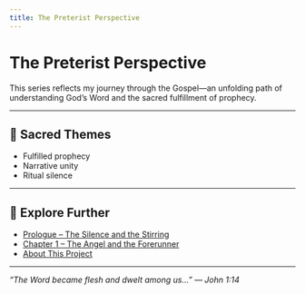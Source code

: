 ```yaml
---
title: The Preterist Perspective
---
```


# The Preterist Perspective

This series reflects my journey through the Gospel—an unfolding path of understanding God’s Word and the sacred fulfillment of prophecy.

---

## 📜 Sacred Themes

- Fulfilled prophecy  
- Narrative unity  
- Ritual silence  

---

## 🧭 Explore Further

- [Prologue – The Silence and the Stirring](prologue.md)  
- [Chapter 1 – The Angel and the Forerunner](chapter1.md)  
- [About This Project](about.md)  

---

_“The Word became flesh and dwelt among us…” — John 1:14_
